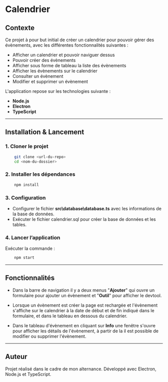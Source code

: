 # Calendrier

## Contexte
Ce projet à pour but initial de créer un calendrier pour pouvoir gérer des évènements, avec les différentes fonctionnalités suivantes :

- Afficher un calendrier et pouvoir naviguer dessus
- Pouvoir créer des évènements
- Afficher sous forme de tableau la liste des évènements
- Afficher les évènements sur le calendrier
- Consulter un évènement
- Modifier et supprimer un évènement

L'application repose sur les technologies suivante :
- **Node.js**
- **Electron**
- **TypeScript**

---

## Installation & Lancement
### 1. Cloner le projet
```bash
    git clone <url-du-repo>
    cd <nom-du-dossier>
```

### 2. Installer les dépendances
```bash
    npm install
```

### 3. Configuration
- Configurer le fichier **src\database\database.ts** avec les informations de la base de données.
- Exécuter le fichier calendrier.sql pour créer la base de données et les tables.

### 4. Lancer l’application
Exécuter la commande :
```bash
    npm start
```

---

## Fonctionnalités
- Dans la barre de navigation il y a deux menus "**Ajouter**" qui ouvre un formulaire pour ajouter un évènement et "**Outil**" pour afficher le devtool.

- Lorsque un évènement est créer la page est rechargée et l'évènement s'affiche sur le calendrier à la date de début et de fin indiqué dans le formulaire, et dans le tableau en dessous du calendrier.

- Dans le tableau d'évènement en cliquant sur **Info** une fenêtre s'ouvre pour afficher les détails de l'évènement, à partir de la il est possible de modifier ou supprimer l'évènement.

---

## Auteur
Projet réalisé dans le cadre de mon alternance.
Développé avec Electron, Node.js et TypeScript.